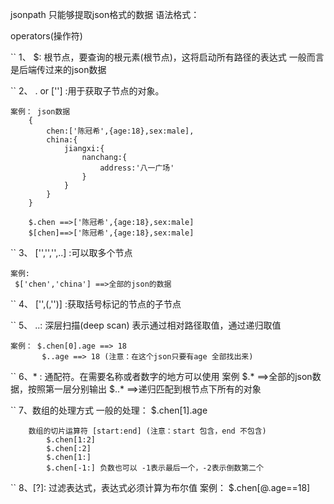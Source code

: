 jsonpath 只能够提取json格式的数据
    语法格式：

operators(操作符)

`` 1、 $: 根节点，要查询的根元素(根节点)，这将启动所有路径的表达式
      一般而言是后端传过来的json数据

`` 2、 .<name>  or ['<name>'] :用于获取子节点的对象。

    案例： json数据
        {
            chen:['陈冠希',{age:18},sex:male],
            china:{
                jiangxi:{
                    nanchang:{ 
                        address:'八一广场'
                    }
                }
            }
        }

        $.chen ==>['陈冠希',{age:18},sex:male]
        $[chen]==>['陈冠希',{age:18},sex:male]

`` 3、 ['<name>','<name>','<name>',..] :可以取多个节点

    案例:
     $['chen','china'] ==>全部的json的数据

`` 4、 ['<name>',(,'<name>')] :获取括号标记的节点的子节点

`` 5、 ..:  深层扫描(deep scan) 表示通过相对路径取值，通过递归取值

    案例： $.chen[0].age ==> 18
           $..age ==> 18 (注意：在这个json只要有age 全部找出来)


`` 6、* : 通配符。在需要名称或者数字的地方可以使用
    案例 
        $.* ==>全部的json数据，按照第一层分别输出
        $..* ==>递归匹配到根节点下所有的对象

`` 7、数组的处理方式
        一般的处理： $.chen[1].age

        数组的切片运算符 [start:end] (注意：start 包含，end 不包含)
            $.chen[1:2]
            $.chen[:2]
            $.chen[1:]
            $.chen[-1:] 负数也可以 -1表示最后一个，-2表示倒数第二个

`` 8、[?<expression>]: 过滤表达式，表达式必须计算为布尔值
        案例： $.chen[@.age==18]